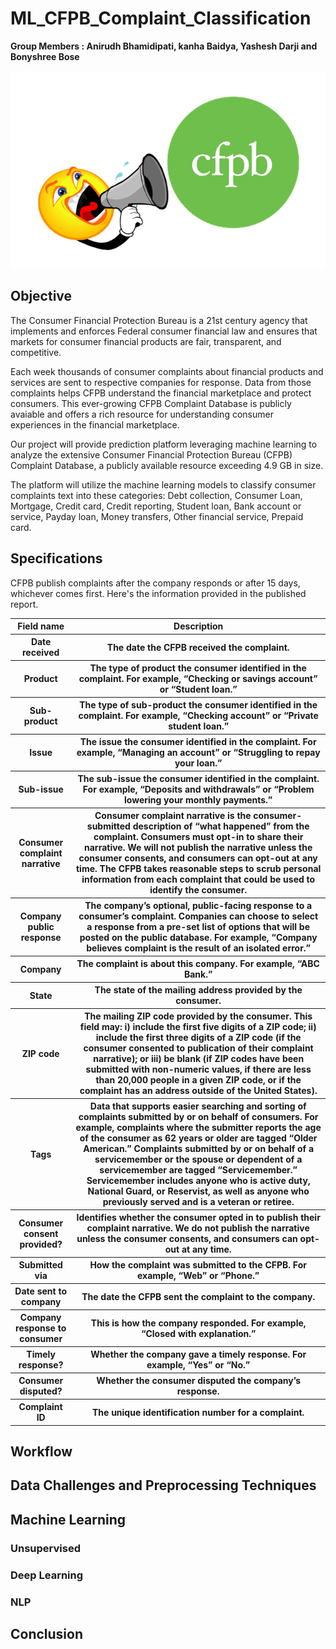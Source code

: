 # ML_CFPB_Complaint_Classification
<b>Group Members : Anirudh Bhamidipati, kanha Baidya, Yashesh Darji and Bonyshree Bose</b>

![CFPB](images\Report-to-the-CFPB.png)

## Objective

The Consumer Financial Protection Bureau is a 21st century agency that implements and enforces Federal consumer financial law and ensures that markets for consumer financial products are fair, transparent, and competitive.

Each week thousands of consumer complaints about financial products and services are sent to respective companies for response. Data from those complaints helps CFPB understand the financial marketplace and protect consumers. This ever-growing CFPB Complaint Database
is publicly avaiable and offers a rich resource for understanding consumer experiences in the financial marketplace.

Our project will provide prediction platform leveraging machine learning to analyze the extensive Consumer Financial Protection Bureau (CFPB) Complaint Database, a publicly
available resource exceeding 4.9 GB in size.

The platform will utilize the machine learning models to classify consumer complaints text into these categories: Debt collection, Consumer Loan, Mortgage, Credit card, Credit reporting, Student loan, Bank account or service, Payday loan, Money transfers, Other financial service, Prepaid card.

## Specifications

CFPB publish complaints after the company responds or after 15 days, whichever comes first. Here's the information provided in the published report. 

<table>
    <tr>
        <th>Field name</th>
        <th>Description</th>
    </tr>
    <tr>
        <th>Date received</th>	
        <th>The date the CFPB received the complaint.</th>
    </tr>
    <tr>
        <th>Product	</th>
        <th>The type of product the consumer identified in the complaint. For example, “Checking or savings account” or “Student loan.”</th>
    </tr>
    <tr>
        <th>Sub-product	</th>
        <th>The type of sub-product the consumer identified in the complaint. For example, “Checking account” or “Private student loan.”</th>
    </tr>
    <tr>
        <th>Issue	</th>
        <th>The issue the consumer identified in the complaint. For example, “Managing an account” or “Struggling to repay your loan.”</th>
    </tr>
    <tr>
        <th>Sub-issue	</th>
        <th>The sub-issue the consumer identified in the complaint. For example, “Deposits and withdrawals” or “Problem lowering your monthly payments.”</th>
    </tr>
    <tr>
        <th>Consumer complaint narrative	</th>
        <th>Consumer complaint narrative is the consumer-submitted description of “what happened” from the complaint. Consumers must opt-in to share their narrative. We will not publish the narrative unless the consumer consents, and consumers can opt-out at any time. The CFPB takes reasonable steps to scrub personal information from each complaint that could be used to identify the consumer.</th>
    </tr>
    <tr>
        <th>Company public response	</th>
        <th>The company’s optional, public-facing response to a consumer’s complaint. Companies can choose to select a response from a pre-set list of options that will be posted on the public database. For example, “Company believes complaint is the result of an isolated error.”</th>
    </tr>
    <tr>
        <th>Company	</th>
        <th>The complaint is about this company. For example, “ABC Bank.”</th>
    </tr>
    <tr>
        <th>State	</th>
        <th>The state of the mailing address provided by the consumer.</th>
    </tr>
    <tr>
        <th>ZIP code	</th>
        <th>The mailing ZIP code provided by the consumer. This field may: i) include the first five digits of a ZIP code; ii) include the first three digits of a ZIP code (if the consumer consented to publication of their complaint narrative); or iii) be blank (if ZIP codes have been submitted with non-numeric values, if there are less than 20,000 people in a given ZIP code, or if the complaint has an address outside of the United States).</th>
    </tr>
    <tr>
        <th>Tags	</th>
        <th>Data that supports easier searching and sorting of complaints submitted by or on behalf of consumers. For example, complaints where the submitter reports the age of the consumer as 62 years or older are tagged “Older American.” Complaints submitted by or on behalf of a servicemember or the spouse or dependent of a servicemember are tagged “Servicemember.” Servicemember includes anyone who is active duty, National Guard, or Reservist, as well as anyone who previously served and is a veteran or retiree.</th>
    </tr>
    <tr>
        <th>Consumer consent provided?	</th>
        <th>Identifies whether the consumer opted in to publish their complaint narrative. We do not publish the narrative unless the consumer consents, and consumers can opt-out at any time.</th>
    </tr>
    <tr>
        <th>Submitted via	</th>
        <th>How the complaint was submitted to the CFPB. For example, “Web” or “Phone.”</th>
    </tr>
    <tr>
        <th>Date sent to company	</th>
        <th> The date the CFPB sent the complaint to the company.</th>
    </tr>
    <tr>
        <th>Company response to consumer	</th>
        <th>This is how the company responded. For example, “Closed with explanation.”</th>
    </tr>
    <tr>
        <th>Timely response?</th>	
        <th>Whether the company gave a timely response. For example, “Yes” or “No.”</th>
    </tr>
    <tr>
        <th>Consumer disputed?	</th>
        <th>Whether the consumer disputed the company’s response.</th>
    </tr>
    <tr>
        <th>Complaint ID	</th>
        <th>The unique identification number for a complaint.</th>
    </tr>
</table>
	

## Workflow

## Data Challenges and Preprocessing Techniques

## Machine Learning
### Unsupervised
### Deep Learning
### NLP

## Conclusion



